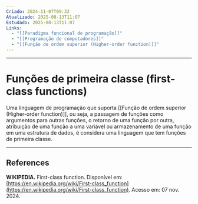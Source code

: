 ```yaml
---
Criado: 2024-11-07T09:32
Atualizado: 2025-08-13T11:07
Estudado: 2025-08-13T11:07
Links:
  - "[[Paradigma funcional de programação]]"
  - "[[Programação de computadores]]"
  - "[[Função de ordem superior (Higher-order function)]]"
---
```

---
# Funções de primeira classe (first-class functions)

Uma linguagem de programação que suporta [[Função de ordem superior (Higher-order function)]], ou seja, a passagem de funções como argumentos para outras funções, o retorno de uma função por outra, atribuição de uma função a uma variável ou armazenamento de uma função em uma estrutura de dados, é considera uma linguagem que tem funções de primeira classe.

---
## References

**WIKIPEDIA.** First-class function. Disponível em: [https://en.wikipedia.org/wiki/First-class_function](https://en.wikipedia.org/wiki/First-class_function). Acesso em: 07 nov. 2024.